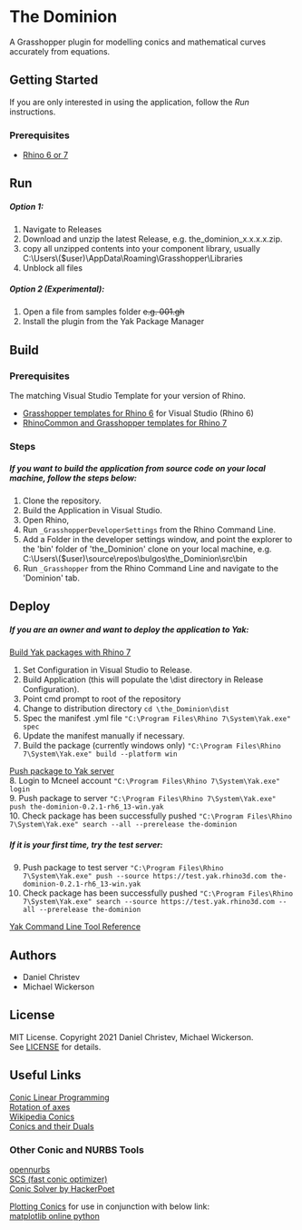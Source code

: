 # The Dominion
A Grasshopper plugin for modelling conics and mathematical curves accurately from equations.

## Getting Started
If you are only interested in using the application, follow the *Run* instructions.
### Prerequisites
* [Rhino 6 or 7](https://www.rhino3d.com/)  

## Run
##### Option 1:  
1. Navigate to Releases
2. Download and unzip the latest Release, e.g. the_dominion_x.x.x.x.zip.
3. copy all unzipped contents into your component library, usually C:\Users\\($user)\AppData\Roaming\Grasshopper\Libraries
4. Unblock all files

##### Option 2 (Experimental):
1. Open a file from samples folder ~~e.g. 001.gh~~
2. Install the plugin from the Yak Package Manager

## Build
### Prerequisites
The matching Visual Studio Template for your version of Rhino.  
* [Grasshopper templates for Rhino 6](https://marketplace.visualstudio.com/items?itemName=McNeel.GrasshopperAssemblyforv6) for Visual Studio (Rhino 6)
* [RhinoCommon and Grasshopper templates for Rhino 7](https://marketplace.visualstudio.com/items?itemName=McNeel.Rhino7Templates)

### Steps
##### If you want to build the application from source code on your local machine, follow the steps below:  
1. Clone the repository.
2. Build the Application in Visual Studio.
3. Open Rhino,
4. Run `_GrasshopperDeveloperSettings` from the Rhino Command Line.
5. Add a Folder in the developer settings window, and point the explorer to the 'bin' folder of 'the_Dominion' clone on your local machine, e.g. C:\Users\\($user)\source\repos\bulgos\the_Dominion\src\bin
6. Run `_Grasshopper` from the Rhino Command Line and navigate to the 'Dominion' tab.

## Deploy
##### If you are an owner and want to deploy the application to Yak:  
[Build Yak packages with Rhino 7](https://developer.rhino3d.com/guides/yak/creating-a-grasshopper-plugin-package/)  
1. Set Configuration in Visual Studio to Release.
2. Build Application (this will populate the \dist directory in Release Configuration).
3. Point cmd prompt to root of the repository
4. Change to distribution directory `cd \the_Dominion\dist`
5. Spec the manifest .yml file `"C:\Program Files\Rhino 7\System\Yak.exe" spec`
6. Update the manifest manually if necessary.
7. Build the package (currently windows only) `"C:\Program Files\Rhino 7\System\Yak.exe" build --platform win`

[Push package to Yak server](https://developer.rhino3d.com/guides/yak/pushing-a-package-to-the-server/)  
8. Login to Mcneel account `"C:\Program Files\Rhino 7\System\Yak.exe" login`  
9. Push package to server `"C:\Program Files\Rhino 7\System\Yak.exe" push the-dominion-0.2.1-rh6_13-win.yak`  
10. Check package has been successfully pushed `"C:\Program Files\Rhino 7\System\Yak.exe" search --all --prerelease the-dominion`  

##### If it is your first time, try the test server:  
9. Push package to test server `"C:\Program Files\Rhino 7\System\Yak.exe" push --source https://test.yak.rhino3d.com the-dominion-0.2.1-rh6_13-win.yak`  
10. Check package has been successfully pushed `"C:\Program Files\Rhino 7\System\Yak.exe" search --source https://test.yak.rhino3d.com --all --prerelease the-dominion`  

[Yak Command Line Tool Reference](https://developer.rhino3d.com/guides/yak/yak-cli-reference/)  

## Authors
* Daniel Christev  
* Michael Wickerson

## License
MIT License. Copyright 2021 Daniel Christev, Michael Wickerson.  
See [LICENSE](./LICENSE) for details.

## Useful Links
[Conic Linear Programming](https://web.stanford.edu/class/msande314/sdpmain.pdf)  
[Rotation of axes](https://en.wikipedia.org/wiki/Rotation_of_axes)  
[Wikipedia Conics](https://en.wikipedia.org/wiki/Conic_section#Conversion_to_canonical_form)  
[Conics and their Duals](https://www-m10.ma.tum.de/foswiki/pub/Lehre/ProjektiveGeometrieWS0607/chap9.pdf)  

### Other Conic and NURBS Tools
[opennurbs](https://github.com/mcneel/opennurbs)  
[SCS (fast conic optimizer)](https://github.com/kul-optec/scs#superscs)  
[Conic Solver by HackerPoet](https://github.com/HackerPoet/Conics)  

[Plotting Conics](https://mmas.github.io/conics-matplotlib) for use in conjunction with below link:  
[matplotlib online python](https://trinket.io/embed/python3/a5bd54189b)  
